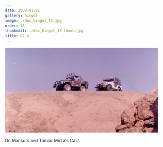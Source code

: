 ```yaml
---
date: 2003-01-01
gallery: hingol
image: ./doc_hingol_13.jpg
order: 13
thumbnail: ./doc_hingol_13-thumb.jpg
title: CJ's
---
```


![CJ's](./doc_hingol_13.jpg)

Dr. Mansurs and Tamiur Mirza's CJs'.
